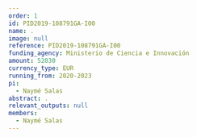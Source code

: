```yaml
---
order: 1
id: PID2019-108791GA-I00
name: .
image: null
reference: PID2019-108791GA-I00
funding_agency: Ministerio de Ciencia e Innovación
amount: 52030
currency_type: EUR
running_from: 2020-2023
pi:
  - Naymé Salas
abstract: .
relevant_outputs: null
members:
  - Naymé Salas
---
```

